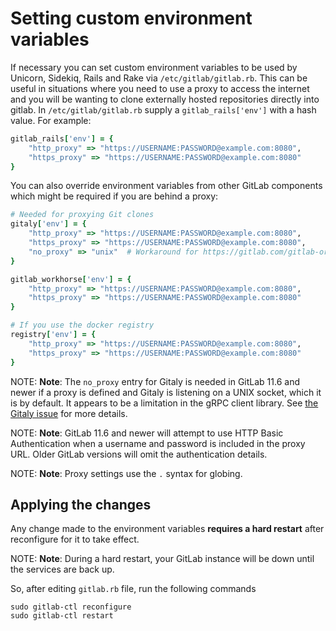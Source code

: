 # Setting custom environment variables

If necessary you can set custom environment variables to be used by Unicorn,
Sidekiq, Rails and Rake via `/etc/gitlab/gitlab.rb`.  This can be useful in
situations where you need to use a proxy to access the internet and you will be
wanting to clone externally hosted repositories directly into gitlab.  In
`/etc/gitlab/gitlab.rb` supply a `gitlab_rails['env']` with a hash value. For
example:

```ruby
gitlab_rails['env'] = {
    "http_proxy" => "https://USERNAME:PASSWORD@example.com:8080",
    "https_proxy" => "https://USERNAME:PASSWORD@example.com:8080"
}
```

You can also override environment variables from other GitLab components which
might be required if you are behind a proxy:

```ruby
# Needed for proxying Git clones
gitaly['env'] = {
    "http_proxy" => "https://USERNAME:PASSWORD@example.com:8080",
    "https_proxy" => "https://USERNAME:PASSWORD@example.com:8080",
    "no_proxy" => "unix"  # Workaround for https://gitlab.com/gitlab-org/gitaly/issues/1447
}

gitlab_workhorse['env'] = {
    "http_proxy" => "https://USERNAME:PASSWORD@example.com:8080",
    "https_proxy" => "https://USERNAME:PASSWORD@example.com:8080"
}

# If you use the docker registry
registry['env'] = {
    "http_proxy" => "https://USERNAME:PASSWORD@example.com:8080",
    "https_proxy" => "https://USERNAME:PASSWORD@example.com:8080"
}
```

NOTE: **Note**: The `no_proxy` entry for Gitaly is needed in GitLab 11.6
and newer if a proxy is defined and Gitaly is listening on a UNIX
socket, which it is by default. It appears to be a limitation in the
gRPC client library. See [the Gitaly
issue](https://gitlab.com/gitlab-org/gitaly/issues/1447) for more
details.

NOTE: **Note**: GitLab 11.6 and newer will attempt to use HTTP Basic
Authentication when a username and password is included in the proxy
URL. Older GitLab versions will omit the authentication details.

NOTE: **Note**: Proxy settings use the `.` syntax for globing.

## Applying the changes

Any change made to the environment variables **requires a hard restart** after
reconfigure for it to take effect.

NOTE: **Note**: During a hard restart, your GitLab instance will be down until the
services are back up.

So, after editing `gitlab.rb` file, run the following commands

```shell
sudo gitlab-ctl reconfigure
sudo gitlab-ctl restart
```
